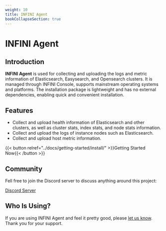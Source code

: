 ```yaml
---
weight: 10
title: INFINI Agent
bookCollapseSection: true
---
```


# INFINI Agent

## Introduction

**INFINI Agent** is used for collecting and uploading the logs and metric information of Elasticsearch, Easysearch, and Opensearch clusters. It is managed through INFINI Console, supports mainstream operating systems and platforms. The installation package is lightweight and has no external dependencies, enabling quick and convenient installation.

## Features

- Collect and upload health information of Elasticsearch and other clusters, as well as cluster stats, index stats, and node stats information.
- Collect and upload the logs of instance nodes such as Elasticsearch.
- Collect and upload host metric information.

{{< button relref="../docs/getting-started/install/" >}}Getting Started Now{{< /button >}}

## Community

Fell free to join the Discord server to discuss anything around this project:

[Discord Server](https://discord.gg/4tKTMkkvVX)

## Who Is Using?

If you are using INFINI Agent and feel it pretty good, please [let us know](https://discord.gg/4tKTMkkvVX). Thank you for your support.